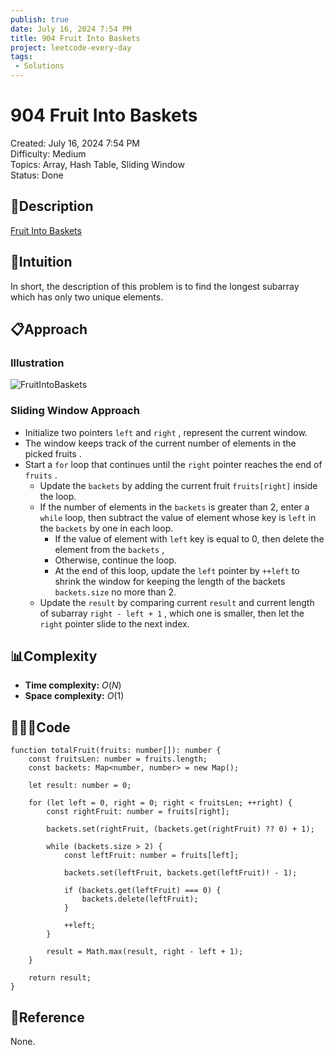 ```yaml
---
publish: true
date: July 16, 2024 7:54 PM
title: 904 Fruit Into Baskets
project: leetcode-every-day
tags:
 - Solutions
---
```


# 904 Fruit Into Baskets

Created: July 16, 2024 7:54 PM<br>
Difficulty: Medium<br>
Topics: Array, Hash Table, Sliding Window<br>
Status: Done<br>

## 📖Description

[Fruit Into Baskets](https://leetcode.com/problems/fruit-into-baskets/description/)

## 🤔Intuition

In short, the description of this problem is to find the longest subarray which has only two unique elements.

## 📋Approach

### Illustration

![FruitIntoBaskets](/images/904-Fruit-Into-Baskets.png)

### Sliding Window Approach

- Initialize two pointers `left` and `right` , represent the current window.
- The window keeps track of the current number of elements in the picked fruits .
- Start a `for` loop that continues until the `right` pointer reaches the end of `fruits` .
    - Update the `backets` by adding the current fruit `fruits[right]` inside the loop.
    - If the number of elements in the `backets` is greater than 2, enter a `while` loop, then subtract the value of element whose key is `left` in the `backets` by one in each loop.
        - If the value of element with `left` key is equal to 0, then delete the element from the `backets` ,
        - Otherwise, continue the loop.
        - At the end of this loop, update the `left` pointer by `++left` to shrink the window for keeping the length of the backets `backets.size` no more than 2.
    - Update the `result` by comparing current `result` and current length of subarray `right - left + 1` , which one is smaller, then let the `right` pointer slide to the next index.

## 📊Complexity

- **Time complexity:** $O(N)$
- **Space complexity:** $O(1)$

## 🧑🏻‍💻Code

```tsx
function totalFruit(fruits: number[]): number {
    const fruitsLen: number = fruits.length;
    const backets: Map<number, number> = new Map();

    let result: number = 0;

    for (let left = 0, right = 0; right < fruitsLen; ++right) {
        const rightFruit: number = fruits[right];

        backets.set(rightFruit, (backets.get(rightFruit) ?? 0) + 1);

        while (backets.size > 2) {
            const leftFruit: number = fruits[left];

            backets.set(leftFruit, backets.get(leftFruit)! - 1);

            if (backets.get(leftFruit) === 0) {
                backets.delete(leftFruit);
            }

            ++left;
        }

        result = Math.max(result, right - left + 1);
    }

    return result;
}
```

## 🔖Reference

None.
